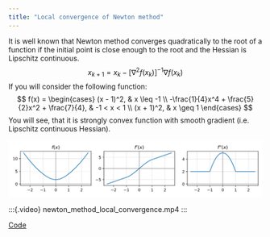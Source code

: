 ```yaml
---
title: "Local convergence of Newton method"
---
```


It is well known that Newton method converges quadratically to the root of a function if the initial point is close enough to the root and the Hessian is Lipschitz continuous.
$$
x_{k+1} = x_k - \left[\nabla^2 f(x_k)\right]^{-1} \nabla f(x_k)
$$
If you will consider the following function:
$$
f(x) = \begin{cases}
(x - 1)^2, & x \leq -1 \\
-\frac{1}{4}x^4 + \frac{5}{2}x^2 + \frac{7}{4}, & -1 < x < 1 \\
(x + 1)^2, & x \geq 1
\end{cases}
$$
You will see, that it is strongly convex function with smooth gradient (i.e. Lipschitz continuous Hessian).

![Note, that the Hessian is Lipschitz continuous and strictly positive](newton_piecewise_parabola_lipshitz_hessian.svg)

:::{.video}
newton_method_local_convergence.mp4
:::


[Code](newton_method_local_convergence.py)
